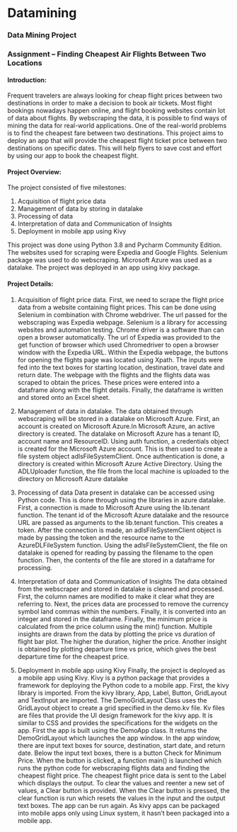 # Datamining
### Data Mining Project
### Assignment – Finding Cheapest Air Flights Between Two Locations
#### Introduction:
Frequent travelers are always looking for cheap flight prices between two destinations in order to make a decision to book air tickets. Most flight bookings nowadays happen online, and flight booking websites contain lot of data about flights. By webscraping the data, it is possible to find ways of mining the data for real-world applications. One of the real-world problems is to find the cheapest fare between two destinations. This project aims to deploy an app that will provide the cheapest flight ticket price between two destinations on specific dates. This will help flyers to save cost and effort by using our app to book the cheapest flight.
#### Project Overview:
The project consisted of five milestones:
1)	Acquisition of flight price data
2)	Management of data by storing in datalake
3)	Processing of data
4)	Interpretation of data and Communication of Insights
5)	Deployment in mobile app using Kivy

This project was done using Python 3.8 and Pycharm Community Edition. The websites used for scraping were Expedia and Google Flights. Selenium package was used to do webscraping. Microsoft Azure was used as a datalake. The project was deployed in an app using kivy package.

#### Project Details:
1)	Acquisition of flight price data.
First, we need to scrape the flight price data from a website containing flight prices. This can be done using Selenium in combination with Chrome webdriver.  The url passed for the webscraping was Expedia webpage.
Selenium is a library for accessing websites and automation testing. Chrome driver is a software than can open a browser automatically.
The url of Expedia was provided to the get function of browser which used Chromedriver to open a browser window with the Expedia URL. Within the Expedia webpage, the buttons for opening the flights page was located using Xpath. The inputs were fed into the text boxes for starting location, destination, travel date and return date. 
The webpage with the flights and the flights data was scraped to obtain the prices. These prices were entered into a dataframe along with the flight details. Finally, the dataframe is written and stored onto an Excel sheet.


2)	Management of data in datalake.
The data obtained through webscraping will be stored in a datalake on Microsoft Azure. First, an account is created on Microsoft Azure.In Microsoft Azure, an active directory is created.
The datalake on Microsoft Azure has a tenant ID, account name and ResourceID. Using auth function, a credentials object is created for the Microsoft Azure account. This is then used to create a file system object adlsFileSystemClient. Once authentication is done, a directory is created within Microsoft Azure Active Directory.
Using the ADLUploader function, the file from the local machine is uploaded to the directory on Microsoft Azure datalake

3)	Processing of data
Data present in datalake can be accessed using Python code. This is done through using the libraries in azure datalake. 
First, a connection is made to Microsoft Azure using the lib.tenant function. The tenant id of the Microsoft Azure datalake and the resource URL are passed as arguments to the lib.tenant function.
This creates a token.
After the connection is made, an adlsFileSystemClient object is made by passing the token and the resource name to the AzureDLFileSystem function.
Using the adlsFileSystemClient, the file on datalake is opened for reading by passing the filename to the open function. Then, the contents of the file are stored in a dataframe for processing.

4)	Interpretation of data and Communication of Insights
The data obtained from the webscraper and stored in datalake is cleaned and processed. First, the column names are modified to make it clear what they are referring to. Next, the prices data are processed to remove the currency symbol land commas within the numbers. Finally, it is converted into an integer and stored in the dataframe.
Finally, the minimum price is calculated from the price column using the min() function. Multiple insights are drawn from the data by plotting the price vs duration of flight bar plot. The higher the duration, higher the price.
Another insight is obtained by plotting departure time vs price, which gives the best departure time for the cheapest price.

5)	Deployment in mobile app using Kivy
Finally, the project is deployed as a mobile app using Kivy. Kivy is a python package that provides a framework for deploying the Python code to a mobile app. 
First, the kivy library is imported. From the kivy library, App, Label, Button, GridLayout and TextInput are imported.
The DemoGridLayout Class uses the GridLayout object to create a grid specified in the demo.kv file. Kv files are files that provide the UI design framework for the kivy app. It is similar to CSS and provides the specifications for the widgets on the app. 
First the app is built using the DemoApp class. It returns the DemoGridLayout which launches the app window. In the app window, there are input text boxes for source, destination, start date, and return date. Below the input text boxes, there is a button Check for Minimum Price. When the button is clicked, a function main() is launched which runs the python code for webscraping flights data and finding the cheapest flight price.
The cheapest flight price data is sent to the Label which displays the output. To clear the values and reenter a new set of values, a Clear button is provided. When the Clear button is pressed, the clear function is run which resets the values in the input and the output text boxes. The app can be run again.
As kivy apps can be packaged into mobile apps only using Linux system, it hasn’t been packaged into a mobile app.  
